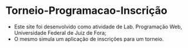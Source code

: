 # Torneio-Programacao-Inscrição

 - Este site foi desenvolvido como atividade de Lab. Programação Web, Universidade Federal de Juiz de Fora;
 - O mesmo simula um aplicação de inscrições para um torneio.
